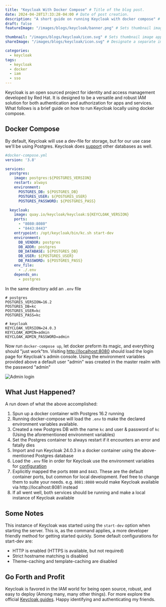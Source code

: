 ```yaml
---
title: "Keycloak With Docker Compose" # Title of the blog post.
date: 2024-04-28T17:33:28-04:00 # Date of post creation.
description: "A short guide on running Keycloak with docker compose" # Description used for search engine.
draft: false
featureImage: "/images/blogs/keycloak/banner.png" # Sets thumbnail image appearing inside card on homepage.

thumbnail: "/images/blogs/keycloak/icon.svg" # Sets thumbnail image appearing inside card on homepage.
shareImage: "/images/blogs/keycloak/icon.svg" # Designate a separate image for social media sharing.

categories:
  - keycloak
tags:
  - keycloak
  - docker
  - iam
  - sso
---
```

Keycloak is an open sourced project for identity and access management developed by Red Hat. It is designed to be a versatile and robust IAM solution for both authentication and authorization for apps and services. What follows is a brief guide on how to run Keycloak locally using docker compose.

## Docker Compose

By default, Keycloak will use a dev-file for storage, but for our use case we'll be using Postgres. Keycloak does [support](https://www.keycloak.org/server/db) other databases as well.

```yaml
#docker-compose.yml
version: '3.8'

services:
  postgres:
    image: postgres:${POSTGRES_VERSION}
    restart: always
    environment:
      POSTGRES_DB: ${POSTGRES_DB}
      POSTGRES_USER: ${POSTGRES_USER}
      POSTGRES_PASSWORD: ${POSTGRES_PASS}

  keycloak:
    image: quay.io/keycloak/keycloak:${KEYCLOAK_VERSION}
    ports:
      - "8080:8080"
      - "8443:8443"
    entrypoint: /opt/keycloak/bin/kc.sh start-dev
    environment:
      DB_VENDOR: postgres
      DB_ADDR: postgres
      DB_DATABASE: ${POSTGRES_DB}
      DB_USER: ${POSTGRES_USER}
      DB_PASSWORD: ${POSTGRES_PASS}
    env_file:
      - ./.env
    depends_on:
      - postgres
```

In the same directory add an `.env` file

```
# postgres
POSTGRES_VERSION=16.2
POSTGRES_DB=kc
POSTGRES_USER=kc
POSTGRES_PASS=kc

# keycloak
KEYCLOAK_VERSION=24.0.3
KEYCLOAK_ADMIN=admin
KEYCLOAK_ADMIN_PASSWORD=admin
```

Now run `docker-compose up`, let docker preform its magic, and everything should "just work"tm. Visiting [http://localhost:8080](http://localhost:8080) should load the login page for Keycloak's admin console. Using the environment variables provided above a default user "admin" was created in the master realm with the password "admin"

![Admin login](/images/blogs/keycloak/admin-console-login.png)



## What Just Happened? 

A run down of what the above accomplished:

1. Spun up a docker container with Postgres 16.2 running
2. Running docker-compose will load the `.env` to make the declared environment variables available.
3. Created a new Postgres DB with the name `kc` and user & password of `kc` (Using the aforementioned environment variables)
4. Set the Postgres container to always restart if it encounters an error and fatally dies
5. Import and run Keycloak 24.0.3 in a docker container using the above-mentioned Postgres database
6. Load the `.env` file in order for Keycloak use the environment variables for [configuration](https://www.keycloak.org/server/configuration#_formats_for_configuration)
7. Explicitly mapped the ports `8080` and `8443`. These are the default container ports, but common for local development. Feel free to change them to suite your needs. e.g. `8081:8080` would make Keycloak available via http://localhost:8081 instead
8. If all went well, both services should be running and make a local instance of Keycloak available

## Some Notes 

This instance of Keycloak was started using the `start-dev` option when starting the server. This is, as the command applies, a more developer friendly method for getting started quickly. Some default configurations for start-dev are: 
- HTTP is enabled (HTTPS is available, but not required)
- Strict hostname matching is disabled
- Theme-caching and template-caching are disabled 

## Go Forth and Profit

Keycloak is favored in the IAM world for being open source, robust, and easy to deploy (Among many, many other things). For more explore the official [Keycloak guides](https://www.keycloak.org/guides). Happy identifying and authenticating my friends.
